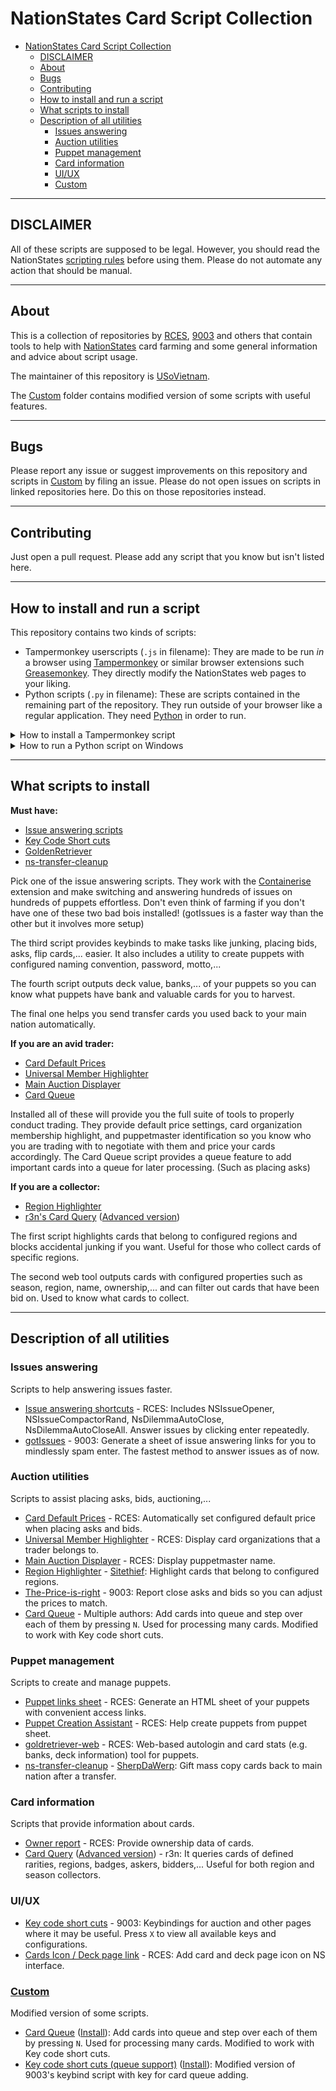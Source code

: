 # NationStates Card Script Collection

- [NationStates Card Script Collection](#nationstates-card-script-collection)
  - [DISCLAIMER](#disclaimer)
  - [About](#about)
  - [Bugs](#bugs)
  - [Contributing](#contributing)
  - [How to install and run a script](#how-to-install-and-run-a-script)
  - [What scripts to install](#what-scripts-to-install)
  - [Description of all utilities](#description-of-all-utilities)
    - [Issues answering](#issues-answering)
    - [Auction utilities](#auction-utilities)
    - [Puppet management](#puppet-management)
    - [Card information](#card-information)
    - [UI/UX](#uiux)
    - [Custom](#custom)

---

## DISCLAIMER

All of these scripts are supposed to be legal. However, you should read the NationStates [scripting rules](https://forum.nationstates.net/viewtopic.php?p=16394966#p16394966) before using them. Please do not automate any action that should be manual.

---

## About

This is a collection of repositories by [RCES](https://github.com/dithpri/RCES), [9003](https://github.com/jmikk) and others that contain tools to help with [NationStates](https://www.nationstates.net) card farming and some general information and advice about script usage.

The maintainer of this repository is [USoVietnam](https://www.nationstates.net/nation=united_states_of_vietnam).

The [Custom](Custom) folder contains modified version of some scripts with useful features.

---

## Bugs

Please report any issue or suggest improvements on this repository and scripts in [Custom](#custom) by filing an issue. Please do not open issues on scripts in linked repositories here. Do this on those repositories instead.

---

## Contributing

Just open a pull request. Please add any script that you know but isn't listed here.

---

## How to install and run a script

This repository contains two kinds of scripts:
- Tampermonkey userscripts (`.js` in filename): They are made to be run *in* a browser using [Tampermonkey](https://addons.mozilla.org/en-US/firefox/addon/tampermonkey/) or similar browser extensions such [Greasemonkey](https://addons.mozilla.org/en-US/firefox/addon/greasemonkey/). They directly modify the NationStates web pages to your liking.
- Python scripts (`.py` in filename): These are scripts contained in the remaining part of the repository. They run outside of your browser like a regular application. They need [Python](https://www.python.org/downloads/) in order to run.

<details>
  <summary>How to install a Tampermonkey script</summary>

**Step 1:** Download the Tampermonkey extension. ([Firefox](https://addons.mozilla.org/en-US/firefox/addon/tampermonkey/), [Chrome](https://chrome.google.com/webstore/detail/tampermonkey/dhdgffkkebhmkfjojejmpbldmpobfkfo?hl=en))

**Step 2:** After you have installed it, you will see the extension's symbol on the toolbar of your browser. Click it to open the menu.
![Imgur](https://i.imgur.com/YvlTWGs.png "Firefox Demo")

Then enter the dashboard
![Imgur]([Imgur](https://i.imgur.com/U9wXqwI.png "Firefox Demo")

**Step 3:** After you have entered the dashboard, click `Utilities` tab. The `File` section is where you can import a script file. Just click `Browse` to choose the file. Alternatively, you can install a script directly from the download link (Click `Raw` on the GitHub source code page of a script to get one if not already provided) using the `Install from URL` section.
![Imgur](https://i.imgur.com/HASJuwJ.png "Firefox Demo")

After you have finished the steps, you can view installed scripts in the `Installed userscripts` tab.
![Imgur](https://i.imgur.com/RaAs0nn.png "Firefox Demo")

Click on a script will open the script editor so you can modify the script to your liking.
![Imgur](https://i.imgur.com/TgbLx3n.png "Firefox Demo")
</details>

<details>
  <summary>How to run a Python script on Windows</summary>

**Step 1:** Download [Python](https://www.python.org/downloads/) and install it. Remember to run the installer as admin user and select the `Add Python to PATH` option. Otherwise, just click next mindlessly.

**Step 2:** To run a Python script, just double-click the file as if you run any other application. If double-clicking doesn't work, right-click the file and choose `Open With` > `Python`.
</details>

---

## What scripts to install

**Must have:**
- [Issue answering scripts](#issues-answering)
- [Key Code Short cuts](https://github.com/jmikk/NS/blob/master/Key%20code%20short%20cuts.user.js)
- [GoldenRetriever](https://dithpri.github.io/goldretriever-web/build/index.html)
- [ns-transfer-cleanup](https://github.com/abrow425/ns-transfer-cleanup)

Pick one of the issue answering scripts. They work with the [Containerise](https://www.nationstates.net/page=dispatch/id=1383002) extension and make switching and answering hundreds of issues on hundreds of puppets effortless. Don't even think of farming if you don't have one of these two bad bois installed! (gotIssues is a faster way than the other but it involves more setup)

The third script provides keybinds to make tasks like junking, placing bids, asks, flip cards,... easier. It also includes a utility to create puppets with configured naming convention, password, motto,...

The fourth script outputs deck value, banks,... of your puppets so you can know what puppets have bank and valuable cards for you to harvest.

The final one helps you send transfer cards you used back to your main nation automatically.

**If you are an avid trader:**
* [Card Default Prices](https://github.com/dithpri/RCES#card-default-prices)
* [Universal Member Highlighter](https://github.com/dithpri/RCES#universal-member-highlighter)
* [Main Auction Displayer](https://github.com/dithpri/RCES#main-auction-displayer)
* [Card Queue](Custom/Card%20Queue.user.js)

Installed all of these will provide you the full suite of tools to properly conduct trading. They provide default price settings, card organization membership highlight, and puppetmaster identification so you know who you are trading with to negotiate with them and price your cards accordingly. The Card Queue script provides a queue feature to add important cards into a queue for later processing. (Such as placing asks)

**If you are a collector:**
- [Region Highlighter](https://github.com/Sitethief/sitethiefs-ns-scripts/blob/develop/region-highlighter/region-highlighter.js)
- [r3n's Card Query](https://azure.nsr3n.info/card_queries/submit.sh) ([Advanced version](https://azure.nsr3n.info/card_queries/submit_advanced.sh))

The first script highlights cards that belong to configured regions and blocks accidental junking if you want. Useful for those who collect cards of specific regions.

The second web tool outputs cards with configured properties such as season, region, name, ownership,... and can filter out cards that have been bid on. Used to know what cards to collect.

---

## Description of all utilities

### Issues answering

Scripts to help answering issues faster.

* [Issue answering shortcuts](https://github.com/dithpri/RCES#issue-answering-scripts) - RCES: Includes NSIssueOpener, NSIssueCompactorRand, NsDilemmaAutoClose, NsDilemmaAutoCloseAll. Answer issues by clicking enter repeatedly.
* [gotIssues](https://github.com/jmikk/gotIssues) - 9003: Generate a sheet of issue answering links for you to mindlessly spam enter. The fastest method to answer issues as of now.

### Auction utilities

Scripts to assist placing asks, bids, auctioning,...

* [Card Default Prices](https://github.com/dithpri/RCES#card-default-prices) - RCES: Automatically set configured default price when placing asks and bids.
* [Universal Member Highlighter](https://github.com/dithpri/RCES#universal-member-highlighter) - RCES: Display card organizations that a trader belongs to.
* [Main Auction Displayer](https://github.com/dithpri/RCES#main-auction-displayer) - RCES: Display puppetmaster name.
* [Region Highlighter](https://github.com/Sitethief/sitethiefs-ns-scripts/blob/develop/region-highlighter/region-highlighter.js) - [Sitethief](https://github.com/Sitethief): Highlight cards that belong to configured regions.
* [The-Price-is-right](https://github.com/jmikk/The-Price-is-right-) - 9003: Report close asks and bids so you can adjust the prices to match.
* [Card Queue](Custom/Card%20Queue.user.js) - Multiple authors: Add cards into queue and step over each of them by pressing `N`. Used for processing many cards. Modified to work with Key code short cuts.

### Puppet management

Scripts to create and manage puppets.

* [Puppet links sheet](https://github.com/dithpri/RCES#puppet-links-sheet) - RCES: Generate an HTML sheet of your puppets with convenient access links.
* [Puppet Creation Assistant](https://github.com/dithpri/RCES#puppet-creation-assistant) - RCES: Help create puppets from puppet sheet.
* [goldretriever-web](https://dithpri.github.io/goldretriever-web/build/index.html) - RCES: Web-based autologin and card stats (e.g. banks, deck information) tool for puppets.
* [ns-transfer-cleanup](https://github.com/abrow425/ns-transfer-cleanup) - [SherpDaWerp](https://github.com/abrow425): Gift mass copy cards back to main nation after a transfer.

### Card information

Scripts that provide information about cards.

* [Owner report](https://github.com/dithpri/RCES#owner-report) - RCES: Provide ownership data of cards.
* [Card Query](https://azure.nsr3n.info/card_queries/submit.sh) ([Advanced version](https://azure.nsr3n.info/card_queries/submit_advanced.sh)) - r3n: It queries cards of defined rarities, regions, badges, askers, bidders,... Useful for both region and season collectors.

### UI/UX

* [Key code short cuts](https://github.com/jmikk/NS/blob/master/Key%20code%20short%20cuts.user.js) - 9003: Keybindings for auction and other pages where it may be useful. Press `X` to view all available keys and configurations.
* [Cards Icon / Deck page link](https://github.com/dithpri/RCES#cards-icon--deck-page-link) - RCES: Add card and deck page icon on NS interface.

### [Custom](custom)

Modified version of some scripts.

* [Card Queue](Custom/Card%20Queue.user.js) ([Install](raw/master/Custom/Card%20Queue.user.js)): Add cards into queue and step over each of them by pressing `N`. Used for processing many cards. Modified to work with Key code short cuts.
* [Key code short cuts (queue support)](Custom/Key%20code%20short%20cuts%20(queue%20support).user.js) ([Install](raw/master/Custom/Key%20code%20short%20cuts%20(queue%20support).user.js)): Modified version of 9003's keybind script with key for card queue adding.